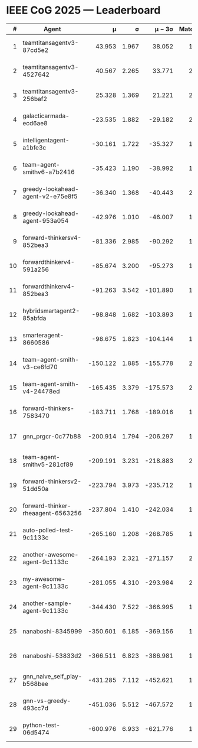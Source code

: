 # IEEE CoG 2025 — Leaderboard

| # | Agent | μ | σ | μ − 3σ | Matches | Updated |
|---:|---|---:|---:|---:|---:|---|
| 1 | teamtitansagentv3-87cd5e2 | 43.953 | 1.967 | 38.052 | 1872 | 2025-08-18 03:02 |
| 2 | teamtitansagentv3-4527642 | 40.567 | 2.265 | 33.771 | 2060 | 2025-08-18 03:02 |
| 3 | teamtitansagentv3-256baf2 | 25.328 | 1.369 | 21.221 | 2032 | 2025-08-18 03:02 |
| 4 | galacticarmada-ecd6ae8 | -23.535 | 1.882 | -29.182 | 2300 | 2025-08-18 03:02 |
| 5 | intelligentagent-a1bfe3c | -30.161 | 1.722 | -35.327 | 1551 | 2025-08-18 03:02 |
| 6 | team-agent-smithv6-a7b2416 | -35.423 | 1.190 | -38.992 | 1840 | 2025-08-18 03:02 |
| 7 | greedy-lookahead-agent-v2-e75e8f5 | -36.340 | 1.368 | -40.443 | 2056 | 2025-08-18 03:02 |
| 8 | greedy-lookahead-agent-953a054 | -42.976 | 1.010 | -46.007 | 1896 | 2025-08-18 03:02 |
| 9 | forward-thinkersv4-852bea3 | -81.336 | 2.985 | -90.292 | 1469 | 2025-08-18 03:02 |
| 10 | forwardthinkerv4-591a256 | -85.674 | 3.200 | -95.273 | 1844 | 2025-08-18 03:02 |
| 11 | forwardthinkerv4-852bea3 | -91.263 | 3.542 | -101.890 | 1496 | 2025-08-18 03:02 |
| 12 | hybridsmartagent2-85abfda | -98.848 | 1.682 | -103.893 | 1857 | 2025-08-18 03:02 |
| 13 | smarteragent-8660586 | -98.675 | 1.823 | -104.144 | 1733 | 2025-08-18 03:02 |
| 14 | team-agent-smith-v3-ce6fd70 | -150.122 | 1.885 | -155.778 | 2220 | 2025-08-18 03:02 |
| 15 | team-agent-smith-v4-24478ed | -165.435 | 3.379 | -175.573 | 2120 | 2025-08-18 03:02 |
| 16 | forward-thinkers-7583470 | -183.711 | 1.768 | -189.016 | 1700 | 2025-08-18 03:02 |
| 17 | gnn_prgcr-0c77b88 | -200.914 | 1.794 | -206.297 | 1830 | 2025-08-18 03:02 |
| 18 | team-agent-smithv5-281cf89 | -209.191 | 3.231 | -218.883 | 2000 | 2025-08-18 03:02 |
| 19 | forward-thinkersv2-51dd50a | -223.794 | 3.973 | -235.712 | 1796 | 2025-08-18 03:02 |
| 20 | forward-thinker-rheaagent-6563256 | -237.804 | 1.410 | -242.034 | 1996 | 2025-08-18 03:02 |
| 21 | auto-polled-test-9c1133c | -265.160 | 1.208 | -268.785 | 1720 | 2025-08-18 03:02 |
| 22 | another-awesome-agent-9c1133c | -264.193 | 2.321 | -271.157 | 2020 | 2025-08-18 03:02 |
| 23 | my-awesome-agent-9c1133c | -281.055 | 4.310 | -293.984 | 2200 | 2025-08-18 03:02 |
| 24 | another-sample-agent-9c1133c | -344.430 | 7.522 | -366.995 | 1780 | 2025-08-18 03:02 |
| 25 | nanaboshi-8345999 | -350.601 | 6.185 | -369.156 | 1760 | 2025-08-18 03:02 |
| 26 | nanaboshi-53833d2 | -366.511 | 6.823 | -386.981 | 1560 | 2025-08-18 03:02 |
| 27 | gnn_naive_self_play-b568bee | -431.285 | 7.112 | -452.621 | 1660 | 2025-08-18 03:02 |
| 28 | gnn-vs-greedy-493cc7d | -451.036 | 5.512 | -467.572 | 1680 | 2025-08-18 03:02 |
| 29 | python-test-06d5474 | -600.976 | 6.933 | -621.776 | 1610 | 2025-08-18 03:02 |
